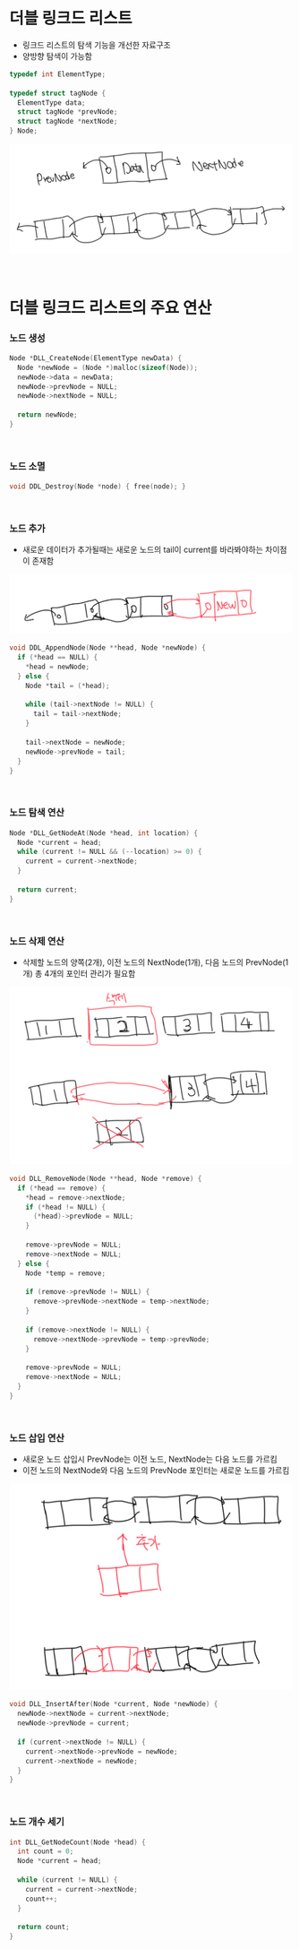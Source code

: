 # 더블 링크드 리스트

- 링크드 리스트의 탐색 기능을 개선한 자료구조
- 양방향 탐색이 가능함

```c
typedef int ElementType;

typedef struct tagNode {
  ElementType data;
  struct tagNode *prevNode;
  struct tagNode *nextNode;
} Node;
```

![alt text](./images/더블%20링크드%20리스트1.png)

<br>

# 더블 링크드 리스트의 주요 연산

### 노드 생성

```c
Node *DLL_CreateNode(ElementType newData) {
  Node *newNode = (Node *)malloc(sizeof(Node));
  newNode->data = newData;
  newNode->prevNode = NULL;
  newNode->nextNode = NULL;

  return newNode;
}
```

<br>

### 노드 소멸

```c
void DDL_Destroy(Node *node) { free(node); }
```

<br>

### 노드 추가

- 새로운 데이터가 추가될때는 새로운 노드의 tail이 current를 바라봐야하는 차이점이 존재함

![alt text](./images/더블%20링크드%20리스트2.png)

```c
void DDL_AppendNode(Node **head, Node *newNode) {
  if (*head == NULL) {
    *head = newNode;
  } else {
    Node *tail = (*head);

    while (tail->nextNode != NULL) {
      tail = tail->nextNode;
    }

    tail->nextNode = newNode;
    newNode->prevNode = tail;
  }
}
```

<br>

### 노드 탐색 연산

```c
Node *DLL_GetNodeAt(Node *head, int location) {
  Node *current = head;
  while (current != NULL && (--location) >= 0) {
    current = current->nextNode;
  }

  return current;
}
```

<br>

### 노드 삭제 연산

- 삭제할 노드의 양쪽(2개), 이전 노드의 NextNode(1개), 다음 노드의 PrevNode(1개) 총 4개의 포인터 관리가 필요함

![alt text](./images/image-1.png)

```c
void DLL_RemoveNode(Node **head, Node *remove) {
  if (*head == remove) {
    *head = remove->nextNode;
    if (*head != NULL) {
      (*head)->prevNode = NULL;
    }

    remove->prevNode = NULL;
    remove->nextNode = NULL;
  } else {
    Node *temp = remove;

    if (remove->prevNode != NULL) {
      remove->prevNode->nextNode = temp->nextNode;
    }

    if (remove->nextNode != NULL) {
      remove->nextNode->prevNode = temp->prevNode;
    }

    remove->prevNode = NULL;
    remove->nextNode = NULL;
  }
}
```

<br>

### 노드 삽입 연산

- 새로운 노드 삽입시 PrevNode는 이전 노드, NextNode는 다음 노드를 가르킴
- 이전 노드의 NextNode와 다음 노드의 PrevNode 포인터는 새로운 노드를 가르킴

![alt text](./images/image-2.png)

```c
void DLL_InsertAfter(Node *current, Node *newNode) {
  newNode->nextNode = current->nextNode;
  newNode->prevNode = current;

  if (current->nextNode != NULL) {
    current->nextNode->prevNode = newNode;
    current->nextNode = newNode;
  }
}
```

<br>

### 노드 개수 세기

```c
int DLL_GetNodeCount(Node *head) {
  int count = 0;
  Node *current = head;

  while (current != NULL) {
    current = current->nextNode;
    count++;
  }

  return count;
}
```
